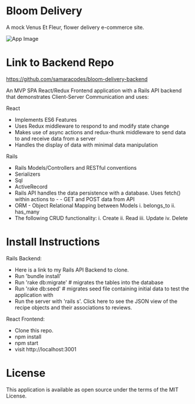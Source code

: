 # Bloom Delivery 
A mock Venus Et Fleur, flower delivery e-commerce site.

![App Image](public/screenshot1.png "Title")


# Link to Backend Repo
https://github.com/samaracodes/bloom-delivery-backend

An MVP SPA React/Redux Frontend application with a Rails API backend that demonstrates Client-Server Communication and uses:

React
- Implements ES6 Features
- Uses Redux middleware to respond to and modify state change
- Makes use of async actions and redux-thunk middleware to send data to and receive data from a server
- Handles the display of data with minimal data manipulation

Rails
- Rails Models/Controllers and RESTful conventions
- Serializers
- Sql
- ActiveRecord
- Rails API handles the data persistence with a database. Uses fetch() within actions to - - GET and POST data from API
- ORM - Object Relational Mapping between Models
    i. belongs_to
    ii. has_many
- The following CRUD functionality:
    i. Create
    ii. Read
    iii. Update
    iv. Delete

# Install Instructions
Rails Backend:
- Here is a link to my Rails API Backend to clone.
- Run 'bundle install'
- Run 'rake db:migrate' # migrates the tables into the database
- Run 'rake db:seed' # migrates seed file containing initial data to test the application with
- Run the server with 'rails s'. Click here to see the JSON view of the recipe objects and their associations to reviews.

React Frontend:
- Clone this repo.
- npm install
- npm start
- visit http://localhost:3001

# License
This application is available as open source under the terms of the MIT License.
